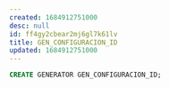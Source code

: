 ```yaml
---
created: 1684912751000
desc: null
id: ff4gy2cbear2mj6gl7k61lv
title: GEN_CONFIGURACION_ID
updated: 1684912751000
---
```


```sql
CREATE GENERATOR GEN_CONFIGURACION_ID;
```